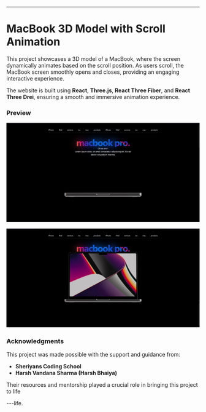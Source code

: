 
---

# MacBook 3D Model with Scroll Animation

This project showcases a 3D model of a MacBook, where the screen dynamically animates based on the scroll position. As users scroll, the MacBook screen smoothly opens and closes, providing an engaging interactive experience.

The website is built using **React**, **Three.js**, **React Three Fiber**, and **React Three Drei**, ensuring a smooth and immersive animation experience.

### Preview

![Preview Image 1](public/img1.jpg)


![Preview Image 2](public/img2.jpg)

### Acknowledgments

This project was made possible with the support and guidance from:

- **Sheriyans Coding School**
- **Harsh Vandana Sharma (Harsh Bhaiya)**

Their resources and mentorship played a crucial role in bringing this project to life

---life. 
